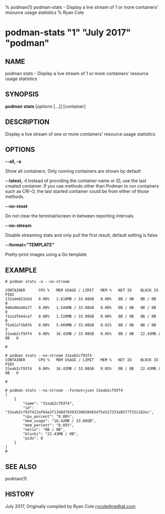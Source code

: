 % podman(1) podman-stats - Display a live stream of 1 or more containers' resource usage statistics
% Ryan Cole
# podman-stats "1" "July 2017" "podman"

## NAME
podman stats - Display a live stream of 1 or more containers' resource usage statistics

## SYNOPSIS
**podman** **stats** [*options* [...]] [container]

## DESCRIPTION
Display a live stream of one or more containers' resource usage statistics

## OPTIONS

**--all, -a**

Show all containers.  Only running containers are shown by default

**--latest, -l**
Instead of providing the container name or ID, use the last created container. If you use methods other than Podman
to run containers such as CRI-O, the last started container could be from either of those methods.

**--no-reset**

Do not clear the terminal/screen in between reporting intervals

**--no-stream**

Disable streaming stats and only pull the first result, default setting is false

**--format="TEMPLATE"**

Pretty-print images using a Go template


## EXAMPLE

```
# podman stats -a --no-stream

CONTAINER      CPU %   MEM USAGE / LIMIT   MEM %   NET IO    BLOCK IO       PIDS
132ade621b5d   0.00%   1.618MB / 33.08GB   0.00%   0B / 0B   0B / 0B        0
940e00a40a77   0.00%   1.544MB / 33.08GB   0.00%   0B / 0B   0B / 0B        0
72a1dfb44ca7   0.00%   1.528MB / 33.08GB   0.00%   0B / 0B   0B / 0B        0
f5a62a71b07b   0.00%   5.669MB / 33.08GB   0.02%   0B / 0B   0B / 0B        3
31eab2cf93f4   0.00%   16.42MB / 33.08GB   0.05%   0B / 0B   22.43MB / 0B   0

#
```

```
# podman stats --no-stream 31eab2cf93f4
CONTAINER      CPU %   MEM USAGE / LIMIT   MEM %   NET IO    BLOCK IO       PIDS
31eab2cf93f4   0.00%   16.42MB / 33.08GB   0.05%   0B / 0B   22.43MB / 0B   0

#
```
```
# podman stats --no-stream --format=json 31eab2cf93f4
[
    {
        "name": "31eab2cf93f4",
        "id": "31eab2cf93f413af64a3f13d8d78393238658465d75e527333a8577f251162ec",
        "cpu_percent": "0.00%",
        "mem_usage": "16.42MB / 33.08GB",
        "mem_percent": "0.05%",
        "netio": "0B / 0B",
        "blocki": "22.43MB / 0B",
        "pids": 0
    }
]
#
```


## SEE ALSO
podman(1)

## HISTORY
July 2017, Originally compiled by Ryan Cole <rycole@redhat.com>
